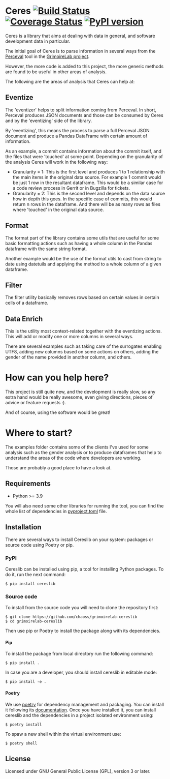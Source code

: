 # Ceres [![Build Status](https://github.com/chaoss/grimoirelab-cereslib/workflows/tests/badge.svg)](https://github.com/chaoss/grimoirelab-cereslib/actions?query=workflow:tests+branch:master+event:push) [![Coverage Status](https://coveralls.io/repos/github/chaoss/grimoirelab-cereslib/badge.svg?branch=master)](https://coveralls.io/github/chaoss/grimoirelab-cereslib?branch=master) [![PyPI version](https://badge.fury.io/py/cereslib.svg)](https://badge.fury.io/py/cereslib)

Ceres is a library that aims at dealing with data in general,
and software development data in particular.

The initial goal of Ceres is to parse information in several ways
from the [Perceval](https://github.com/grimoirelab/perceval) tool
in the [GrimoireLab project](https://github.com/grimoirelab).

However, the more code is added to this project, the more generic
methods are found to be useful in other areas of analysis.

The following are the areas of analysis that Ceres can help at:

## Eventize

The 'eventizer' helps to split information coming from Perceval.
In short, Perceval produces JSON documents and those can be consumed
by Ceres and by the 'eventizing' side of the library.

By 'eventizing', this means the process to parse a full Perceval JSON
document and produce a Pandas DataFrame with certain amount of information.

As an example, a commit contains information about the commit itself, and
the files that were 'touched' at some point. Depending on the granularity
of the analysis Ceres will work in the following way:

* Granularity = 1: This is the first level and produces 1 to 1 relationship
  with the main items in the original data source. For example 1 commit would 
  be just 1 row in the resultant dataframe. This would be a similar case for
  a code review process in Gerrit or in Bugzilla for tickets.
* Granularity = 2: This is the second level and depends on the data source
  how in depth this goes. In the specific case of commits, this would return
  n rows in the dataframe. And there will be as many rows as files where 
  'touched' in the original data source.


## Format

The format part of the library contains some utils that are useful for
some basic formatting actions such as having a whole column in the Pandas
dataframe with the same string format.

Another example would be the use of the format utils to cast from string
to date using datetuils and applying the method to a whole column of a 
given dataframe.

## Filter

The filter utility basically removes rows based on certain values in
certain cells of a dataframe.

## Data Enrich

This is the utility most context-related together with the eventizing
actions. This will add or modify one or more columns in several ways.

There are several examples such as taking care of the surrogates enabling
UTF8, adding new columns based on some actions on others, adding the gender
of the name provided in another column, and others.


# How can you help here?

This project is still quite new, and the development is really slow, so
any extra hand would be really awesome, even giving directions, pieces
of advice or feature requests :).

And of course, using the software would be great!

# Where to start?

The examples folder contains some of the clients I've used for some
analysis such as the gender analysis or to produce dataframes that help
to understand the areas of the code where developers are working.

Those are probably a good place to have a look at.

## Requirements

 * Python >= 3.9

You will also need some other libraries for running the tool, you can find the
whole list of dependencies in [pyproject.toml](pyproject.toml) file.

## Installation

There are several ways to install Cereslib on your system: packages or source 
code using Poetry or pip.

### PyPI

Cereslib can be installed using pip, a tool for installing Python packages. 
To do it, run the next command:
```
$ pip install cereslib
```

### Source code

To install from the source code you will need to clone the repository first:
```
$ git clone https://github.com/chaoss/grimoirelab-cereslib
$ cd grimoirelab-cereslib
```

Then use pip or Poetry to install the package along with its dependencies.

#### Pip
To install the package from local directory run the following command:
```
$ pip install .
```
In case you are a developer, you should install cereslib in editable mode:
```
$ pip install -e .
```

#### Poetry
We use [poetry](https://python-poetry.org/) for dependency management and 
packaging. You can install it following its [documentation](https://python-poetry.org/docs/#installation).
Once you have installed it, you can install cereslib and the dependencies in 
a project isolated environment using:
```
$ poetry install
```
To spaw a new shell within the virtual environment use:
```
$ poetry shell
```

## License

Licensed under GNU General Public License (GPL), version 3 or later.
